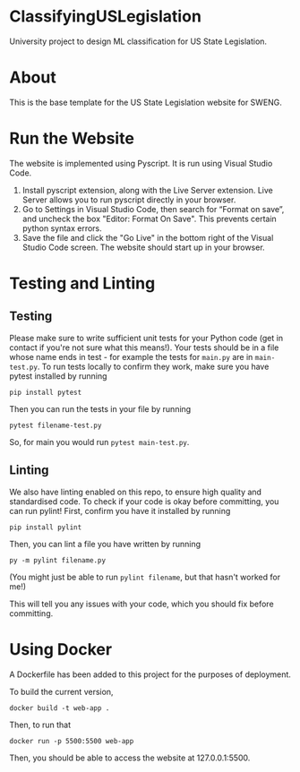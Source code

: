 # ClassifyingUSLegislation
University project to design ML classification for US State Legislation.

# About
This is the base template for the US State Legislation website for SWENG. 


# Run the Website
The website is implemented using Pyscript.
It is run using Visual Studio Code.
1. Install pyscript extension, along with the Live Server extension. Live Server allows you to run pyscript directly in your browser.
2. Go to Settings in Visual Studio Code, then search for “Format on save”, and uncheck the box "Editor: Format On Save". This prevents certain python syntax errors.
3. Save the file and click the "Go Live" in the bottom right of the Visual Studio Code screen. The website should start up in your browser.

# Testing and Linting

## Testing
Please make sure to write sufficient unit tests for your Python code (get in contact if you're not sure what this means!). Your tests should be in a file whose name ends in test - for example the tests for `main.py` are in `main-test.py`. To run tests locally to confirm they work, make sure you have pytest installed by running
```
pip install pytest
```

Then you can run the tests in your file by running
```
pytest filename-test.py
```
So, for main you would run `pytest main-test.py`.

## Linting
We also have linting enabled on this repo, to ensure high quality and standardised code. To check if your code is okay before committing, you can run pylint!
First, confirm you have it installed by running
```
pip install pylint
```

Then, you can lint a file you have written by running
```
py -m pylint filename.py
```

 (You might just be able to run `pylint filename`, but that hasn't worked for me!)

 This will tell you any issues with your code, which you should fix before committing.
 
# Using Docker
A Dockerfile has been added to this project for the purposes of deployment.

To build the current version, 
```
docker build -t web-app .
```

Then, to run that
```
docker run -p 5500:5500 web-app
```

Then, you should be able to access the website at 127.0.0.1:5500.
